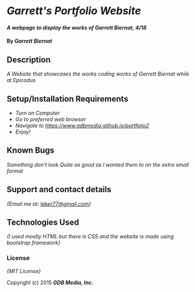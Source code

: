 # _Garrett's Portfolio Website_

#### _A webpage to display the works of Garrett Biernat, 4/18_

#### By _**Garrett Biernat**_

## Description

_A Website that showcases the works coding works of Garrett Biernat while at Epicodus_

## Setup/Installation Requirements

* _Turn on Computer_
* _Go to preferred web browser_
* _Navigate to https://www.gdbmedia.github.io/portfolio2_
* _Enjoy!_

## Known Bugs

_Something don't look Quite as good as I wanted them to on the extra small format_

## Support and contact details

_{Email me at: laker77@gmail.com}_

## Technologies Used

_{I used mostly HTML but there is CSS  and the website is made using bootstrap framework}_

### License

*{MIT License}*

Copyright (c) 2015 **_GDB Media, Inc._**

